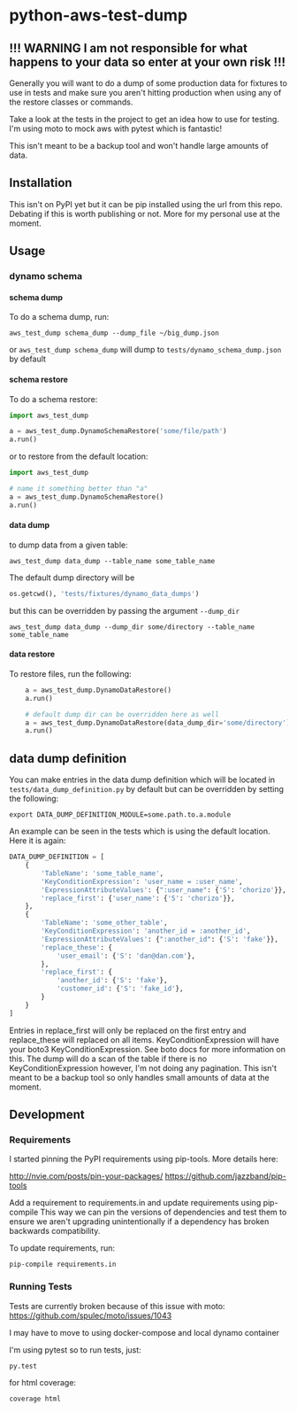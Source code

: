 # python-aws-test-dump

## !!! WARNING I am not responsible for what happens to your data so enter at your own risk !!!

Generally you will want to do a dump of some production data for fixtures to use in tests and make sure you aren't hitting production when using any of the restore classes or commands.

Take a look at the tests in the project to get an idea how to use for testing.  I'm using moto to mock aws with pytest which is fantastic!

This isn't meant to be a backup tool and won't handle large amounts of data.

## Installation

This isn't on PyPI yet but it can be pip installed using the url from this repo.  Debating if this is worth publishing or not.  More for my personal use at the moment.

## Usage

### dynamo schema

#### schema dump

To do a schema dump, run:

`aws_test_dump schema_dump --dump_file ~/big_dump.json`

or `aws_test_dump schema_dump` will dump to `tests/dynamo_schema_dump.json` by default

#### schema restore

To do a schema restore:

```python
import aws_test_dump

a = aws_test_dump.DynamoSchemaRestore('some/file/path')
a.run()
```

or to restore from the default location:

```python
import aws_test_dump

# name it something better than "a"
a = aws_test_dump.DynamoSchemaRestore()
a.run()
```
#### data dump

to dump data from a given table:

`aws_test_dump data_dump --table_name some_table_name`

The default dump directory will be

```python
os.getcwd(), 'tests/fixtures/dynamo_data_dumps')
```
but this can be overridden by passing the argument `--dump_dir`

`aws_test_dump data_dump --dump_dir some/directory --table_name some_table_name`

#### data restore

To restore files, run the following:

```python
    a = aws_test_dump.DynamoDataRestore()
    a.run()

    # default dump dir can be overridden here as well
    a = aws_test_dump.DynamoDataRestore(data_dump_dir='some/directory')
    a.run()
```


## data dump definition
You can make entries in the data dump definition which will be located in `tests/data_dump_definition.py` by default but can be overridden by setting the following:

`export DATA_DUMP_DEFINITION_MODULE=some.path.to.a.module`

An example can be seen in the tests which is using the default location.  Here it is again:

```python
DATA_DUMP_DEFINITION = [
    {
        'TableName': 'some_table_name',
        'KeyConditionExpression': 'user_name = :user_name',
        'ExpressionAttributeValues': {":user_name": {'S': 'chorizo'}},
        'replace_first': {'user_name': {'S': 'chorizo'}},
    },
    {
        'TableName': 'some_other_table',
        'KeyConditionExpression': 'another_id = :another_id',
        'ExpressionAttributeValues': {":another_id": {'S': 'fake'}},
        'replace_these': {
            'user_email': {'S': 'dan@dan.com'},
        },
        'replace_first': {
            'another_id': {'S': 'fake'},
            'customer_id': {'S': 'fake_id'},
        }
    }
]
```

Entries in replace_first will only be replaced on the first entry and replace_these will replaced on all items.
KeyConditionExpression will have your boto3 KeyConditionExpression.  See boto docs for more information on this.
The dump will do a scan of the table if there is no KeyConditionExpression however, I'm not doing any pagination.  This isn't meant to be a backup tool so only handles small amounts of data at the moment.

## Development

### Requirements
I started pinning the PyPI requirements using pip-tools.  More details here:

http://nvie.com/posts/pin-your-packages/
https://github.com/jazzband/pip-tools

Add a requirement to requirements.in and update requirements using pip-compile
This way we can pin the versions of dependencies and test them to ensure we aren't upgrading unintentionally if a dependency has broken backwards compatibility.


To update requirements, run:

```
pip-compile requirements.in
```

### Running Tests

Tests are currently broken because of this issue with moto:
https://github.com/spulec/moto/issues/1043

I may have to move to using docker-compose and local dynamo container

I'm using pytest so to run tests, just:

`py.test`

for html coverage:

`coverage html`
